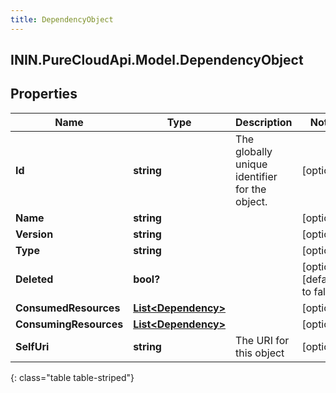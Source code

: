 ```yaml
---
title: DependencyObject
---
```

## ININ.PureCloudApi.Model.DependencyObject

## Properties

|Name | Type | Description | Notes|
|------------ | ------------- | ------------- | -------------|
| **Id** | **string** | The globally unique identifier for the object. | [optional] |
| **Name** | **string** |  | [optional] |
| **Version** | **string** |  | [optional] |
| **Type** | **string** |  | [optional] |
| **Deleted** | **bool?** |  | [optional] [default to false]|
| **ConsumedResources** | [**List&lt;Dependency&gt;**](Dependency.html) |  | [optional] |
| **ConsumingResources** | [**List&lt;Dependency&gt;**](Dependency.html) |  | [optional] |
| **SelfUri** | **string** | The URI for this object | [optional] |
{: class="table table-striped"}


